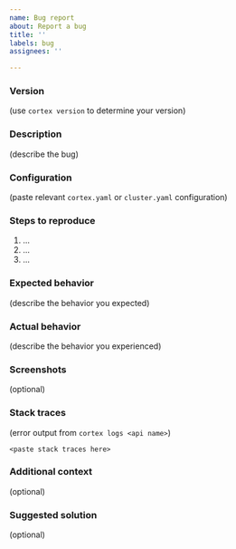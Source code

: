 ```yaml
---
name: Bug report
about: Report a bug
title: ''
labels: bug
assignees: ''

---
```


### Version

(use `cortex version` to determine your version)

### Description

(describe the bug)

### Configuration

(paste relevant `cortex.yaml` or `cluster.yaml` configuration)

### Steps to reproduce

1. ...
2. ...
3. ...

### Expected behavior

(describe the behavior you expected)

### Actual behavior

(describe the behavior you experienced)

### Screenshots

(optional)

### Stack traces

(error output from `cortex logs <api name>`)

```text
<paste stack traces here>
```

### Additional context

(optional)

### Suggested solution

(optional)
